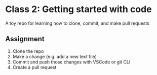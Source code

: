 # Class 2: Getting started with code
A toy repo for learning how to clone, commit, and make pull requests

## Assignment

1. Clone the repo
2. Make a change (e.g. add a new text file)
3. Commit and push those changes with VSCode or git CLI
4. Create a pull request
